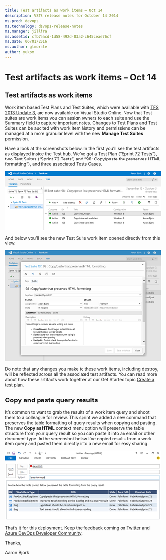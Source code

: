 ```yaml
---
title: Test artifacts as work items – Oct 14
description: VSTS release notes for October 14 2014
ms.prod: devops
ms.technology: devops-release-notes
ms.manager: jillfra
ms.assetid: cfb7eacd-1d58-492d-83a2-c645ceae76cf
ms.date: 06/01/2016
ms.author: glmorale
author: yukom
---
```


# Test artifacts as work items – Oct 14

## Test artifacts as work items

Work item based Test Plans and Test Suites, which were available with [TFS 2013 Update 3](https://blogs.msdn.com/b/bharry/archive/2014/05/30/visual-studio-team-foundation-server-2013-update-3-ctp1-vs-2013-3-1-if-you-wish.aspx), are now available on Visual Studio Online. Now that Test suites are work items you can assign owners to each suite and use the Summary field to capture important notes. Changes to Test Plans and Test Suites can be audited with work item history and permissions can be managed at a more granular level with the new **Manage Test Suites** permission.

Have a look at the screenshots below. In the first you’ll see the test artifacts as displayed inside the Test hub. We’ve got a Test Plan (“Sprint 72 Tests”), two Test Suites (“Sprint 72 Tests”, and “98: Copy/paste the preserves HTML formatting”), and three associated Tests Cases.

![Test artifacts as displayed in the Test hub](media/10_14_01.png)

And below you’ll see the new Test Suite work item opened directly from this view.

![Test Suite work item opened directly from this view](media/10_14_02.png)

Do note that any changes you make to these work items, including destroy, will be reflected across all the associated test artifacts. You can read more about how these artifacts work together at our Get Started topic [Create a test plan](/azure/devops/manual-test/getting-started/create-a-test-plan?view=azure-devops).

## Copy and paste query results

It’s common to want to grab the results of a work item query and shoot them to a colleague for review. This sprint we added a new command that preserves the table formatting of query results when copying and pasting. The new **Copy as HTML** context menu option will preserve the table structure from your query result so you can paste it into an email or other document type. In the screenshot below I’ve copied results from a work item query and pasted them directly into a new email for easy sharing.

![Work item query results pasted directly into a new email](media/10_14_03.png)

That’s it for this deployment. Keep the feedback coming on [Twitter](https://twitter.com/VisualStudio) and [Azure DevOps Developer Community](https://developercommunity.visualstudio.com/spaces/21/index.html).

Thanks,

Aaron Bjork
